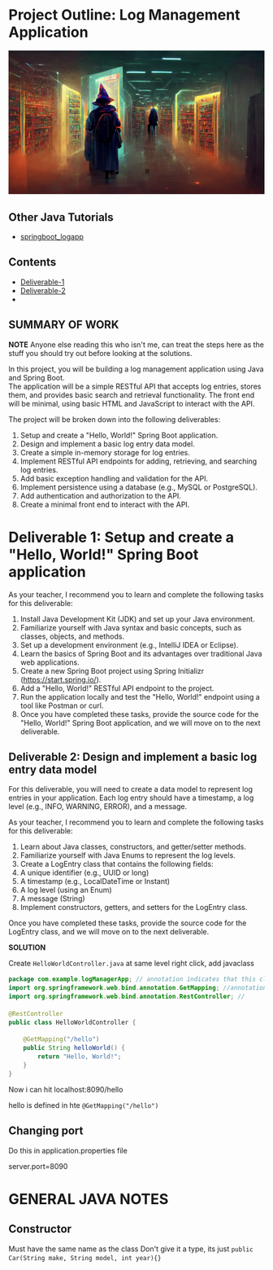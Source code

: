 # Project Outline: Log Management Application

![](image.png)

## Other Java Tutorials 

- [springboot_logapp](https://github.com/murchie85/springboot_logapp)

## Contents  

- [Deliverable-1](#Deliverable-1:-Setup-and-create-a-"Hello,-World!"-Spring-Boot-application)  
- [Deliverable-2](#Deliverable-2:-Design-and-implement-a-basic-log-entry-data-model)  
- 
## SUMMARY OF WORK 
 
**NOTE** Anyone else reading this who isn't me, can treat the steps here as the stuff you should try out before looking at the solutions.  

In this project, you will be building a log management application using Java and Spring Boot.   
The application will be a simple RESTful API that accepts log entries, stores them, and provides basic 
search and retrieval functionality. 
The front end will be minimal, using basic HTML and JavaScript to interact with the API.

The project will be broken down into the following deliverables:

1. Setup and create a "Hello, World!" Spring Boot application.
2. Design and implement a basic log entry data model.
3. Create a simple in-memory storage for log entries.
4. Implement RESTful API endpoints for adding, retrieving, and searching log entries.
5. Add basic exception handling and validation for the API.
6. Implement persistence using a database (e.g., MySQL or PostgreSQL).
7. Add authentication and authorization to the API.
8. Create a minimal front end to interact with the API.




# Deliverable 1: Setup and create a "Hello, World!" Spring Boot application

As your teacher, I recommend you to learn and complete the following tasks for this deliverable:

1. Install Java Development Kit (JDK) and set up your Java environment.
2. Familiarize yourself with Java syntax and basic concepts, such as classes, objects, and methods.
3. Set up a development environment (e.g., IntelliJ IDEA or Eclipse).
4. Learn the basics of Spring Boot and its advantages over traditional Java web applications.
5. Create a new Spring Boot project using Spring Initializr (https://start.spring.io/).
6. Add a "Hello, World!" RESTful API endpoint to the project.
7. Run the application locally and test the "Hello, World!" endpoint using a tool like Postman or curl.
8. Once you have completed these tasks, provide the source code for the "Hello, World!" Spring Boot application, and we will move on to the next deliverable.

## Deliverable 2: Design and implement a basic log entry data model

For this deliverable, you will need to create a data model to represent log entries in your application. Each log entry should have a timestamp, a log level (e.g., INFO, WARNING, ERROR), and a message.

As your teacher, I recommend you to learn and complete the following tasks for this deliverable:

1. Learn about Java classes, constructors, and getter/setter methods.
2. Familiarize yourself with Java Enums to represent the log levels.
3. Create a LogEntry class that contains the following fields:
4. A unique identifier (e.g., UUID or long)
5. A timestamp (e.g., LocalDateTime or Instant)
6. A log level (using an Enum)
7. A message (String)
8. Implement constructors, getters, and setters for the LogEntry class.

Once you have completed these tasks, provide the source code for the LogEntry class, and we will move on to the next deliverable.


**SOLUTION**

Create `HelloWorldController.java` at same level
right click, add javaclass 

```java
package com.example.logManagerApp; // annotation indicates that this class is a RESTful controller. 
import org.springframework.web.bind.annotation.GetMapping; //annotation maps HTTP GET requests 
import org.springframework.web.bind.annotation.RestController; // 

@RestController
public class HelloWorldController {

    @GetMapping("/hello")
    public String helloWorld() {
        return "Hello, World!";
    }
}

```


Now i can hit localhost:8090/hello 

hello is defined in hte `@GetMapping("/hello")`  


## Changing port 

Do this in application.properties file   

server.port=8090
  





# GENERAL JAVA NOTES  

## Constructor 

Must have the same name as the class
Don't give it a type, its just 
`public Car(String make, String model, int year){}`

